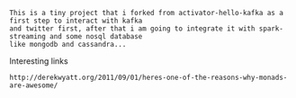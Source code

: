 	This is a tiny project that i forked from activator-hello-kafka as a first step to interact with kafka 
	and twitter first, after that i am going to integrate it with spark-streaming and some nosql database 
	like mongodb and cassandra...
 

Interesting links

	http://derekwyatt.org/2011/09/01/heres-one-of-the-reasons-why-monads-are-awesome/

